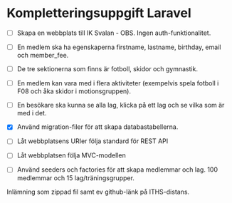 # Kompletteringsuppgift Laravel

- [ ] Skapa en webbplats till IK Svalan - OBS. Ingen auth-funktionalitet.

- [ ] En medlem ska ha egenskaperna firstname, lastname, birthday, email och member_fee.

- [ ] De tre sektionerna som finns är fotboll, skidor och gymnastik.

- [ ] En medlem kan vara med i flera aktiviteter (exempelvis spela fotboll i F08 och åka skidor i motionsgruppen).

- [ ] En besökare ska kunna se alla lag, klicka på ett lag och se vilka som är med i det.

- [x] Använd migration-filer för att skapa databastabellerna.

- [ ] Låt webbplatsens URIer följa standard för REST API

- [ ] Låt webbplatsen följa MVC-modellen

- [ ] Använd seeders och factories för att skapa medlemmar och lag. 100 medlemmar och 15 lag/träningsgrupper.

Inlämning som zippad fil samt ev github-länk på ITHS-distans.
